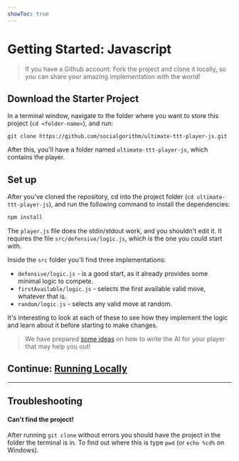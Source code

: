 ```yaml
---
showToc: true
---
```


# Getting Started: Javascript

> If you have a Github account: Fork the project and clone it locally, so you can share your amazing implementation with the world!

## Download the Starter Project

In a terminal window, navigate to the folder where you want to store this project (`cd <folder-name>`), and run:

```console
git clone https://github.com/socialgorithm/ultimate-ttt-player-js.git
```

After this, you'll have a folder named `ultimate-ttt-player-js`, which contains the player.

## Set up

After you've cloned the repository, cd into the project folder (`cd ultimate-ttt-player-js`), and run the following command to install the dependencies:

```bash
npm install
```


The `player.js` file does the stdin/stdout work, and you shouldn't edit it. It requires the file `src/defensive/logic.js`, which is the one you could start with.

Inside the `src` folder you'll find three implementations:

* `defensive/logic.js` - is a good start, as it already provides some minimal logic to compete.
* `firstAvailable/logic.js` - selects the first available valid move, whatever that is.
* `random/logic.js` - selects any valid move at random.

It's interesting to look at each of these to see how they implement the logic and learn about it before starting to make changes.

> We have prepared [some ideas](./ideas.md) on how to write the AI for your player that may help you out!

## Continue: [Running Locally](./analyse-games.md)

--------

## Troubleshooting

#### Can't find the project!

After running `git clone` without errors you should have the project in the folder the terminal is in. To find out where this is type `pwd` (or `echo %cd%` on Windows).
